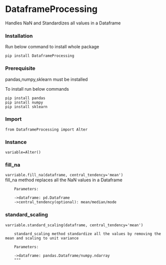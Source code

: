 # DataframeProcessing

Handles NaN and Standardizes all values in a Dataframe


### Installation
Run below command to install whole package

```pip install DataframeProcessing```


### Prerequisite
pandas,numpy,sklearn must be installed

To install run below commands

```pip install pandas```  
```pip install numpy```  
```pip install sklearn```

### Import
```from DataframeProcessing import Alter```


### Instance
```variable=Alter()``` 

### fill_na
```varriable.fill_na(dataframe, central_tendency='mean')```   
        fill_na method replaces all the NaN values in a Dataframe

        Parameters:

        ->dataframe: pd.Dataframe
        ->central_tendency(optional): mean/median/mode
        
        
### standard_scaling
```varriable.standard_scaling(dataframe, central_tendency='mean')```   

        standard_scaling method standardize all the values by removing the mean and scaling to unit variance

        Parameters:

        ->dataframe: pandas.Dataframe/numpy.ndarray
        """


        
        